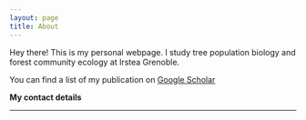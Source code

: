```yaml
---
layout: page
title: About
---
```


<p class="message">
  Hey there! This is my personal webpage. I study tree population
  biology and forest community ecology at Irstea Grenoble.
</p>

You can find a list of my publication on [Google Scholar <i class="fa fa-google"></i>](https://scholar.google.com/citations?user=SlIUBF4AAAAJ&hl=en)


**My contact details**


<hr>

<div>
<a alt="twitter" href="https://twitter.com/GeorgesKunstler" target="_blank"><i class="fa fa-twitter fa-4x"  aria-hidden="true"></i></a>

<a alt="github" href="https://github.com/kunstler" target="_blank"><i class="fa fa-github-alt fa-4x" aria-hidden="true"></i></a>

<a alt="email" href="mailto:georges.kunstler@irstea.fr" target="_blank"><i class="fa fa-envelope fa-4x" aria-hidden="true"></i></a>

<a alt="scholar" href="https://scholar.google.com/citations?user=SlIUBF4AAAAJ&hl=en" target="_blank"><i class="fa fa-google fa-4x" aria-hidden="true"></i></a>

